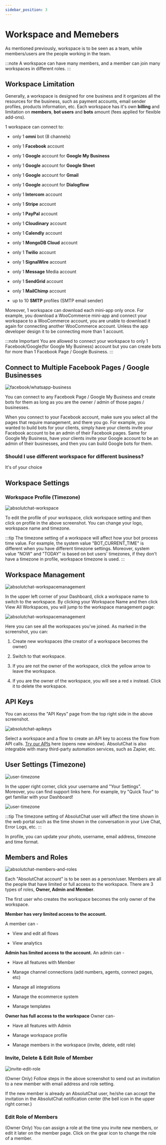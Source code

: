 ```yaml
---
sidebar_position: 3
---
```


# Workspace and Memebers

As mentioned previously, workspace is to be seen as a team, while members/users are the people working in the team.

:::note
A workspace can have many members, and a member can join many workspaces in different roles.
:::

## Workspace Limitation
Generally, a workspace is designed for one business and it organizes all the resources for the business, such as payment accounts, email sender profiles, products information, etc.
Each workspace has it's own **billing** and limitation on **members**, **bot users** and **bots** amount (fees applied for flexible add-ons).

1 workspace can connect to:

* only 1 **omni** bot (8 channels)

* only 1 **Facebook** account

* only 1 **Google** account for **Google My Business**

* only 1 **Google** account for **Google Sheet**

* only 1 **Google** account for **Gmail**

* only 1 **Google** account for **Dialogflow**

* only 1 **Intercom** account

* only 1 **Stripe** account

* only 1 **PayPal** account

* only 1 **Cloudinary** account

* only 1 **Calendly** account

* only 1 **MongoDB Cloud** account

* only 1 **Twilio** account

* only 1 **SignalWire** account

* only 1 **Message** Media account

* only 1 **SendGrid** account

* only 1 **MailChimp** account

* up to 10 **SMTP** profiles (SMTP email sender)

Moreover, 1 workspace can download each mini-app only once. For example, you download a WooCommerce mini-app and connect your workspace to a WooCommerce account, you are unable to download it again for connecting another WooCommerce account. Unless the app developer design it to be connecting more than 1 account.

:::note Important
You are allowed to connect your workspace to only 1 Facebook/Google(for Google My Business) account but you can create bots for more than 1 Facebook Page / Google Business.
:::

## Connect to Multiple Facebook Pages / Google Businesses
![facebook/whatsapp-business](/img/fbwhatsappbusiness.png)

You can connect to any Facebook Page / Google My Business and create bots for them as long as you are the owner / admin of those pages / businesses.

When you connect to your Facebook account, make sure you select all the pages that require management, and there you go. For example, you wanted to build bots for your clients, simply have your clients invite your Facebook account to be an admin of their Facebook pages.
Same for Google My Business, have your clients invite your Google account to be an admin of their businesses, and then you can build Google bots for them.

### Should I use different workspace for different business?
It's of your choice

## Workspace Settings
### Workspace Profile (Timezone)
![absolutchat-workspace](/img/workspace.png)

To edit the profile of your workspace, click workspace setting and then click on profile in the above screenshot. You can change your logo, workspace name and timezone.

:::tip
The timezone setting of a workspace will affect how your bot process time value. For example, the system value "BOT_CURRENT_TIME" is different when you have different timezone settings. Moreover, system value "NOW" and "TODAY" is based on bot users' timezones, if they don't have a timezone in profile, workspace timezone is used.
:::

## Workspace Management
![absolutchat-workspacemanagement](/img/workspacemanagement.png)

In the upper left corner of your Dashboard, click a workspace name to switch to the workspace. By clicking your Workspace Name and then click View All Workspaces, you will jump to the workspace management page:

![absolutchat-workspacemanagement](/img/workspace2.png)

Here you can see all the workspaces you've joined. As marked in the screenshot, you can:

1. Create new workspaces (the creator of a workspace becomes the owner)

2. Switch to that workspace.

3. If you are not the owner of the workspace, click the yellow arrow to leave the workspace.

4. If you are the owner of the workspace, you will see a red x instead. Click it to delete the workspace.


## API Keys
You can access the "API Keys" page from the top right side in the above screenshot.

![absolutchat-apikeys](/img/apikeys.png)

Select a workspace and a flow to create an API key to access the flow from API calls. [Try our APIs](https://www.absolutchat.app/api) here (opens new window). AbsolutChat is also integrable with many third-party automation services, such as Zapier, etc.

## User Settings (Timezone)

![user-timezone](/img/usertimezone.png)

In the upper right corner, click your username and "Your Settings". Moreover, you can find support links here. For example, try "Quick Tour" to get familiar with your Dashboard!

![user-timezone](/img/usertimezone.png)

:::tip
The timezone setting of AbsolutChat user will affect the time shown in the web portal such as the time shown in the conversation in your Live Chat, Error Logs, etc.
:::

In profile, you can update your photo, username, email address, timezone and time format.

## Members and Roles

![absolutchat-members-and-roles](/img/membersandroles.png)

Each "AbsolutChat account" is to be seen as a person/user. Members are all the people that have limited or full access to the workspace. There are 3 types of roles, **Owner, Admin and Member**.

The first user who creates the workspace becomes the only owner of the workspace.

**Member has very limited access to the account.**

A member can -

* View and edit all flows

* View analytics

**Admin has limited access to the account.**
An admin can -

* Have all features with Member

* Manage channel connections (add numbers, agents, connect pages, etc)

* Manage all integrations

* Manage the ecommerce system

* Manage templates

**Owner has full access to the workspace**
Owner can-

* Have all features with Admin

* Manage workspace profile

* Manage members in the workspace (invite, delete, edit role)

### Invite, Delete & Edit Role of Member

![invite-edit-role](/img/inviteedit.png)

(Owner Only) Follow steps  in the above screenshot to send out an invitation to a new member with email address and role setting.

If the new member is already an AbsolutChat user, he/she can accept the invitation in the AbsolutChat notification center (the bell icon in the upper right corner.)

### Edit Role of Members
(Owner Only) You can assign a role at the time you invite new members, or edit it later on the member page. Click on the gear icon to change the role of a member.
